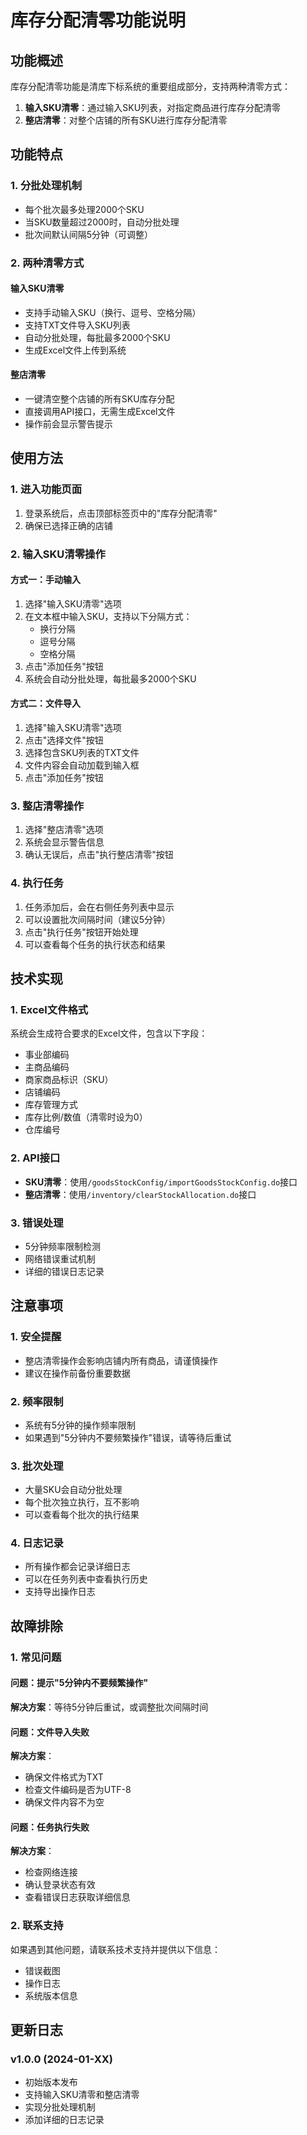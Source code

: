 # 库存分配清零功能说明

## 功能概述

库存分配清零功能是清库下标系统的重要组成部分，支持两种清零方式：

1. **输入SKU清零**：通过输入SKU列表，对指定商品进行库存分配清零
2. **整店清零**：对整个店铺的所有SKU进行库存分配清零

## 功能特点

### 1. 分批处理机制
- 每个批次最多处理2000个SKU
- 当SKU数量超过2000时，自动分批处理
- 批次间默认间隔5分钟（可调整）

### 2. 两种清零方式

#### 输入SKU清零
- 支持手动输入SKU（换行、逗号、空格分隔）
- 支持TXT文件导入SKU列表
- 自动分批处理，每批最多2000个SKU
- 生成Excel文件上传到系统

#### 整店清零
- 一键清空整个店铺的所有SKU库存分配
- 直接调用API接口，无需生成Excel文件
- 操作前会显示警告提示

## 使用方法

### 1. 进入功能页面
1. 登录系统后，点击顶部标签页中的"库存分配清零"
2. 确保已选择正确的店铺

### 2. 输入SKU清零操作

#### 方式一：手动输入
1. 选择"输入SKU清零"选项
2. 在文本框中输入SKU，支持以下分隔方式：
   - 换行分隔
   - 逗号分隔
   - 空格分隔
3. 点击"添加任务"按钮
4. 系统会自动分批处理，每批最多2000个SKU

#### 方式二：文件导入
1. 选择"输入SKU清零"选项
2. 点击"选择文件"按钮
3. 选择包含SKU列表的TXT文件
4. 文件内容会自动加载到输入框
5. 点击"添加任务"按钮

### 3. 整店清零操作
1. 选择"整店清零"选项
2. 系统会显示警告信息
3. 确认无误后，点击"执行整店清零"按钮

### 4. 执行任务
1. 任务添加后，会在右侧任务列表中显示
2. 可以设置批次间隔时间（建议5分钟）
3. 点击"执行任务"按钮开始处理
4. 可以查看每个任务的执行状态和结果

## 技术实现

### 1. Excel文件格式
系统会生成符合要求的Excel文件，包含以下字段：
- 事业部编码
- 主商品编码
- 商家商品标识（SKU）
- 店铺编码
- 库存管理方式
- 库存比例/数值（清零时设为0）
- 仓库编号

### 2. API接口
- **SKU清零**：使用`/goodsStockConfig/importGoodsStockConfig.do`接口
- **整店清零**：使用`/inventory/clearStockAllocation.do`接口

### 3. 错误处理
- 5分钟频率限制检测
- 网络错误重试机制
- 详细的错误日志记录

## 注意事项

### 1. 安全提醒
- 整店清零操作会影响店铺内所有商品，请谨慎操作
- 建议在操作前备份重要数据

### 2. 频率限制
- 系统有5分钟的操作频率限制
- 如果遇到"5分钟内不要频繁操作"错误，请等待后重试

### 3. 批次处理
- 大量SKU会自动分批处理
- 每个批次独立执行，互不影响
- 可以查看每个批次的执行结果

### 4. 日志记录
- 所有操作都会记录详细日志
- 可以在任务列表中查看执行历史
- 支持导出操作日志

## 故障排除

### 1. 常见问题

#### 问题：提示"5分钟内不要频繁操作"
**解决方案**：等待5分钟后重试，或调整批次间隔时间

#### 问题：文件导入失败
**解决方案**：
- 确保文件格式为TXT
- 检查文件编码是否为UTF-8
- 确保文件内容不为空

#### 问题：任务执行失败
**解决方案**：
- 检查网络连接
- 确认登录状态有效
- 查看错误日志获取详细信息

### 2. 联系支持
如果遇到其他问题，请联系技术支持并提供以下信息：
- 错误截图
- 操作日志
- 系统版本信息

## 更新日志

### v1.0.0 (2024-01-XX)
- 初始版本发布
- 支持输入SKU清零和整店清零
- 实现分批处理机制
- 添加详细的日志记录 